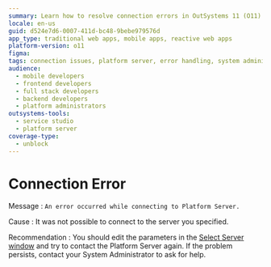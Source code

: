 ```yaml
---
summary: Learn how to resolve connection errors in OutSystems 11 (O11) by editing server parameters or contacting your System Administrator.
locale: en-us
guid: d524e7d6-0007-411d-bc48-9bebe979576d
app_type: traditional web apps, mobile apps, reactive web apps
platform-version: o11
figma:
tags: connection issues, platform server, error handling, system administration, outsystems troubleshooting
audience:
  - mobile developers
  - frontend developers
  - full stack developers
  - backend developers
  - platform administrators
outsystems-tools:
  - service studio
  - platform server
coverage-type:
  - unblock
---
```


# Connection Error

Message
:   `An error occurred while connecting to Platform Server.`

Cause
:   It was not possible to connect to the server you specified.

Recommendation
:   You should edit the parameters in the [Select Server window](<../../integration-studio/menu/file/server-select-window.md>) and try to contact the Platform Server again. If the problem persists, contact your System Administrator to ask for help.
